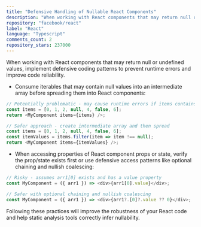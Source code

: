 ```yaml
---
title: "Defensive Handling of Nullable React Components"
description: "When working with React components that may return null or undefined values, implement defensive coding patterns to prevent runtime errors and improve code reliability."
repository: "facebook/react"
label: "React"
language: "Typescript"
comments_count: 2
repository_stars: 237000
---
```


When working with React components that may return null or undefined values, implement defensive coding patterns to prevent runtime errors and improve code reliability.

- Consume iterables that may contain null values into an intermediate array before spreading them into React components:

```typescript
// Potentially problematic - may cause runtime errors if items contains null
const items = [0, 1, 2, null, 4, false, 6];
return <MyComponent items={items} />;

// Safer approach - create intermediate array and then spread
const items = [0, 1, 2, null, 4, false, 6];
const itemValues = items.filter(item => item !== null); 
return <MyComponent items={itemValues} />;
```

- When accessing properties of React component props or state, verify the prop/state exists first or use defensive access patterns like optional chaining and nullish coalescing:

```typescript
// Risky - assumes arr1[0] exists and has a value property
const MyComponent = ({ arr1 }) => <div>{arr1[0].value}</div>;

// Safer with optional chaining and nullish coalescing
const MyComponent = ({ arr1 }) => <div>{arr1?.[0]?.value ?? 0}</div>;
```

Following these practices will improve the robustness of your React code and help static analysis tools correctly infer nullability.